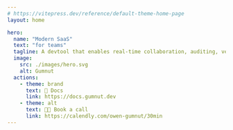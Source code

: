 ```yaml
---
# https://vitepress.dev/reference/default-theme-home-page
layout: home

hero:
  name: "Modern SaaS"
  text: "for teams"
  tagline: A devtool that enables real-time collaboration, auditing, version history and AI agents, in your app, in minutes.
  image:
    src: ./images/hero.svg
    alt: Gumnut
  actions:
    - theme: brand
      text: 📄 Docs
      link: https://docs.gumnut.dev
    - theme: alt
      text: 🧑‍💻 Book a call
      link: https://calendly.com/owen-gumnut/30min
---
```


<script setup>
import DemoSection from './.vitepress/theme/components/DemoSection.vue'
import SocialProofSection from './.vitepress/theme/components/SocialProofSection.vue'
import CaseStudiesSection from './.vitepress/theme/components/CaseStudiesSection.vue'
import FeaturesOverviewSection from './.vitepress/theme/components/FeaturesOverviewSection.vue'
import FeaturesDetailSection from './.vitepress/theme/components/FeaturesDetailSection.vue'
</script>

<DemoSection />
<FeaturesOverviewSection />
<CaseStudiesSection />
<FeaturesDetailSection />
